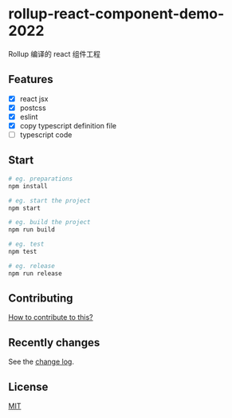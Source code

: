# rollup-react-component-demo-2022

Rollup 编译的 react 组件工程

## Features

- [x] react jsx
- [x] postcss
- [x] eslint
- [x] copy typescript definition file
- [ ] typescript code

## Start

```sh
# eg. preparations
npm install

# eg. start the project
npm start

# eg. build the project
npm run build

# eg. test
npm test

# eg. release
npm run release
```

## Contributing

[How to contribute to this?](CONTRIBUTING.md)

## Recently changes

See the [change log](CHANGELOG.md).

## License

[MIT](LICENSE)
